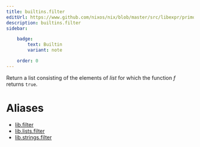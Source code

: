 ```yaml
---
title: builtins.filter
editUrl: https://www.github.com/nixos/nix/blob/master/src/libexpr/primops.cc
description: builtins.filter
sidebar:

    badge:
        text: Builtin
        variant: note

    order: 0
---
```


Return a list consisting of the elements of *list* for which the
function *f* returns `true`.


# Aliases

- [lib.filter](/nix-doc-comments/reference/lib/lib-filter)
- [lib.lists.filter](/nix-doc-comments/reference/lib/lists/lib-lists-filter)
- [lib.strings.filter](/nix-doc-comments/reference/lib/strings/lib-strings-filter)


